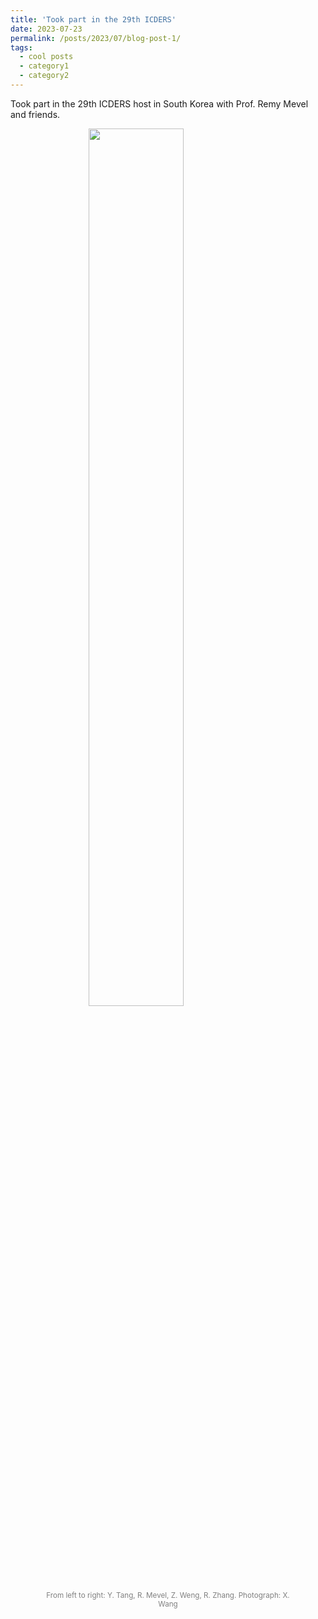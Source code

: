 ```yaml
---
title: 'Took part in the 29th ICDERS'
date: 2023-07-23
permalink: /posts/2023/07/blog-post-1/
tags:
  - cool posts
  - category1
  - category2
---
```


Took part in the 29th ICDERS host in South Korea with Prof. Remy Mevel and friends.
<figure>
  <img src="/images/blog/ICDERS2023.jpg" style="width: 60%; display: block; margin: 0 auto;">
  <figcaption style="color: gray; font-size: smaller; text-align: center;">From left to right: Y. Tang, R. Mevel, Z. Weng, R. Zhang. Photograph: X. Wang </figcaption>
</figure>
